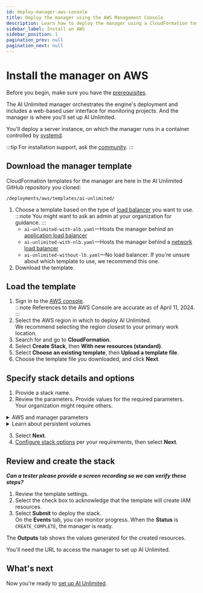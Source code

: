 ```yaml
---
id: deploy-manager-aws-console
title: Deploy the manager using the AWS Management Console
description: Learn how to deploy the manager using a CloudFormation template.
sidebar_label: Install on AWS
sidebar_position: 1
pagination_prev: null
pagination_next: null
---
```


# Install the manager on AWS

Before you begin, make sure you have the [prerequisites](/docs/install-ai-unlimited/#gs-prerequisties).

The AI Unlimited manager orchestrates the engine's deployment and includes a web-based user interface for monitoring projects. And the manager is where you'll set up AI Unlimited. 

You'll deploy a server instance, on which the manager runs in a container controlled by [systemd](/docs/glossary.md#glo-systemd).

:::tip
For installation support, ask the [community](https://support.teradata.com/community?id=community_forum&sys_id=b0aba91597c329d0e6d2bd8c1253affa).
:::


## Download the manager template

CloudFormation templates for the manager are here in the AI Unlimited GitHub repository you cloned:

`/deployments/aws/templates/ai-unlimited/`

1. Choose a template based on the type of [load balancer](/docs/glossary.md#glo-load-balancer) you want to use.<br /> 
   :::note
   You might want to ask an admin at your organization for guidance.
   :::
    - `ai-unlimited-with-alb.yaml`&mdash;Hosts the manager behind an [application load balancer](/docs/glossary.md#glo-application-load-balancer)
    - `ai-unlimited-with-nlb.yaml`&mdash;Hosts the manager behind a [network load balancer](/docs/glossary.md#glo-network-load-balancer)
    - `ai-unlimited-without-lb.yaml`&mdash;No load balancer. If you're unsure about which template to use, we recommend this one.
2. Download the template.

## Load the template	

1. Sign in to the [AWS console](https://aws.amazon.com).<br />
   :::note
   References to the AWS Console are accurate as of April 11, 2024.
   ::: 
2. Select the AWS region in which to deploy AI Unlimited.<br />
We recommend selecting the region closest to your primary work location.
3. Search for and go to **CloudFormation**.
4. Select **Create Stack**, then **With new resources (standard)**.
5. Select **Choose an existing template**, then **Upload a template file**.
6. Choose the template file you downloaded, and click **Next**.  

<a id="aws-parms"></a>
## Specify stack details and options

1. Provide a stack name.
2. Review the parameters. Provide values for the required parameters. Your organization might require others.<br />

<details>

<summary>AWS and manager parameters</summary>

 The parameters for each template vary. You might see some parameters here that you don't see in the console.
 
| Parameter | Description | Notes | 
|---------|-------------|-----------|
| Stack name	| The identifier that helps you find the AI Unlimited stack from a list of stacks. |Required<br/>Default: NA<br/> The name can contain only alphanumeric characters (case-sensitive) and hyphens. It must start with an alphabetic character and can't be longer than 128 characters.| | The name can contain only alphanumeric characters (case-sensitive) and hyphens. It must start with an alphabetic character and can't be longer than 128 characters.|
|AiUnlimitedName| The name of the AI Unlimited instance. |Required with default<br/>Default: ai-unlimited<br/>The name can contain only alphanumeric characters (case-sensitive) and hyphens. It must start with an alphabetic character and can't be longer than 20 characters.|
| InstanceType | The EC2 instance type that you want to use for the service. |Required with default<br/>Default: t3.small<br/> We recommend using the default instance type to save costs. |
| RootVolumeSize | The size of the root disk you want to attach to the instance, in GB. | Required with default<br/>Default: 8<br/>Supports values between 8 and 1000. |
| TerminationProtection | Enables instance termination protection. |Required with default<br/>Default: false |
|IamRole | Specifies whether CloudFormation should create a new IAM role or use an existing one. |Required with default<br/>Default: New<br/>Supported options are: New or Existing |
|IamRoleName | The name of the IAM role to assign to the instance, either an existing IAM role or a  newly created one. |Optional with default<br/>Default: ai-unlimited-iam-role<br/>If naming a new IAM role, CloudFormation requires the CAPABILITY_NAMED_IAM capability. Leave this blank to use an autogenerated name. |
|IamPermissionsBoundary	| The ARN of the IAM permissions boundary to associate with the IAM role assigned to the instance. |Optional |
|AvailabilityZone | The availability zone to which you want to deploy the instance. |Required<br/>Default: NA<br/>The value must match the subnet, the zone of any pre-existing volumes, and the instance type must be available in the selected zone. |
|LoadBalancerScheme	|If a load balancer is used, this field specifies whether the instance is accessible from the Internet or only from within the VPC.	|Optional with default<br/>Default: Internet-facing<br/>The DNS name of an Internet-facing load balancer is publicly resolvable to the public IP addresses of the nodes. Therefore, Internet-facing load balancers can route requests from clients over the Internet.<br/>The nodes of an internal load balancer have only private IP addresses. The DNS name of an internal load balancer is publicly resolvable to the personal IP addresses of the nodes. Therefore, internal load balancers can route requests from clients with access to the VPC for the load balancer.|
|LoadBalancerSubnetOne | The subnet where the load balancer is hosted. The subnet determines load balancer availability zones, IP addresses, and endpoints. |Optional with default<br/>Default: NA<br/>You must define a minimum of one available subnet to create a Network Load Balancer (NLB) and two subnets for an Application Load Balancer (ALB).|
| LoadBalancerSubnetTwo| The subnet where the load balancer is hosted. |Optional. This option is only available in the template with ALB.<br/>Default: NA<br/>|This subnet must be in a different availability zone than the first subnet you chose.|
|HostedZoneID | The ID that Amazon Route 53 assigned to the hosted zone when you created it.|Optional<br/>Default: NA<br/>Each hosted zone corresponds to a domain name, or possibly a subdomain. The hosted zone is the container for DNS records, where you configure how the world interacts with your domain, such as pointing it to an IP address with a record.<br/>On the AWS console, go to **Route 53** > **Hosted zones**. Find your registered domain name and the corresponding Hosted zone ID.|
|DnsName| The name of the domain. For public hosted zones, this is the name you registered with your DNS registrar. |Optional<br/>Default: NA<br/>For information about how to specify characters other than a-z, 0-9, and - (hyphen) and how to specify internationalized domain names, see [Create Hosted Zone](https://docs.aws.amazon.com/Route53/latest/APIReference/API_CreateHostedZone.html).|
|Private	|Specifies whether the service is deployed in a private network without public IPs.|Required<br/>Default: false |
|Session	|Specifies whether you can use the AWS Session Manager to access the instance.|Required<br/>Default: false |
|Vpc		|The network to which you want to deploy the instance.|Required<br/>Default: NA|
|Subnet	|The subnetwork to which you want to deploy the instance.|Required<br/>Default: NA<br/>The subnet must reside in the selected availability zone.|
|KeyName		|The public/private key pair which allows you to connect securely to your instance after it launches. When you create an AWS account, this is the key pair you create in your preferred region.|Optional<br/>Default: NA<br/>Leave this field blank if you do not want to include the SSH keys.|
|AccessCIDR	|The CIDR IP address range that is permitted to access the instance. |Optional<br/>Default: NA<br/>We recommend setting this value to a trusted IP range. Define at least one of AccessCIDR, PrefixList, or SecurityGroup to allow inbound traffic unless you create custom security group ingress rules.|
|PrefixList	|The prefix list you can use to communicate with the instance. It is a collection of CIDR blocks that define a set of IP address ranges that require the same policy enforcement.|Optional<br/>Default: NA<br/>Define at least one of AccessCIDR, PrefixList, or SecurityGroup to allow inbound traffic unless you create custom security group ingress rules.|
|SecurityGroup	|The virtual firewall that controls inbound and outbound traffic to the instance. |Optional<br/>Default: NA<br/>Implemented as a set of rules that specify which protocols, ports, and IP addresses or CIDR blocks are allowed to access the instance. Define at least one of AccessCIDR, PrefixList, or SecurityGroup to allow inbound traffic unless you create custom security group ingress rules.|
|AIUnlimitedHttpPort		|The port to access the AI Unlimited UI.|Required with default<br/>Default: 3000|
|AIUnlimitedGrpcPort		|The port to access the AI Unlimited API.|Required with default<br/>Default: 3282|
|AIUnlimitedVersion		|The version of AI Unlimited you want to deploy.|Required with default<br/>Default: latest<br/>The value is a container version tag.|
|UsePersistentVolume|Specifies whether you want to use a persistent volume to store data. See *Learn about persistent volumes* below the parameters table. |Optional with default<br/>Default: None<br/>Supported options are: new persistent volume, an existing one, or none, depending on your use case.|
|PersistentVolumeSize	|The size of the persistent volume that you attach to the instance, in GB.|Required with default<br/>Default: 8<br/>Supports values between 8 and 1000. |
|ExistingPersistentVolumeId		|The ID of the existing persistent volume that you attach to the instance. |Required if UsePersistentVolume is set to Existing.<br/>Default: NA<br/>The persistent volume must be in the same availability zone as the AI Unlimited instance.|
|PersistentVolume<br/>DeletionPolicy		|The persistent volume behavior when you delete the CloudFormation deployment.|Required with default|Delete <br/>Default: NA <br/>Supported options are: Delete, Retain, RetainExceptOnCreate, and Snapshot.|
|LatestAmiId	|The ID of the image that points to the latest version of AMI. This value is used for the SSM lookup.|Required with default<br/>Default: NA<br/>This deployment uses the latest ami-amazon-linux-latest/amzn2-ami-hvm-x86_64-gp2 image available.<br/>**IMPORTANT**: Changing this value may break the stack.

</details>

<details>

<summary>Learn about persistent volumes</summary>

***(WIP - experimenting)***

#### Where the manager saves its data

The manager saves data ***(how best to describe it?)*** in a database in the root volume of its server instance. This data persists if you shut down, restart, or snapshot and relaunch the manager instance. 

If the manager's container, pod, or node ***(server?)*** crashes or terminiates, you lose the data. You can redeploy a new manager instance, but...

#### How a persistant volume can help

A persistent volume stores data for a containerized application, like the manager, beyond the lifetime of the container, pod, or node in which it runs. If the manager's container, pod, or node crashes or terminates, you can redeploy the manager and restore it to its previous state.

#### Example

***(Can you create a persistent volume after you initially deploy the manager?)***
  
1. When installing the manager, you select... `UsePersistentVolume` set as **New** and `PersistentVolumeDeletionPolicy` set as **Retain** in the CloudFormation template.
2. After creating the stack, on the.... In the stack outputs, note the volume-id for future use.
3. You use the manager instance, but then it terminates.
4. You deploy the manage again, including these paramter settings:
    * `UsePersistentVolume` set as **New**
    * `PersistentVolumeDeletionPolicy` set as **Retain** 
    * `ExistingPersistentVolumeId` set to the volume-id from the previous deployment

You can relaunch the template with the same configuration whenever you need to recreate the instance with the earlier data.

</details>


3. Select **Next**.
4. [Configure stack options](https://docs.aws.amazon.com/AWSCloudFormation/latest/UserGuide/cfn-console-add-tags.html) per your requirements, then select **Next**. 


## Review and create the stack

***Can a tester please provide a screen recording so we can verify these steps?***

1. Review the template settings. 
2. Select the check box to acknowledge that the template will create IAM resources. 
3. Select **Submit** to deploy the stack.<br />
On the **Events** tab, you can monitor progress. When the **Status** is `CREATE_COMPLETE`, the manager is ready. 

The **Outputs** tab shows the values generated for the created resources.

You'll need the URL to access the manager to set up AI Unlimited.


## What's next

Now you're ready to [set up AI Unlimited](/docs/install-ai-unlimited/setup-ai-unlimited.md).




